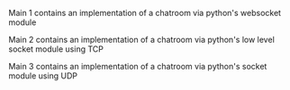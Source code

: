 Main 1 contains an implementation of a chatroom via python's websocket module

Main 2 contains an implementation of a chatroom via python's low level socket module using TCP

Main 3 contains an implementation of a chatroom via python's socket module using UDP
